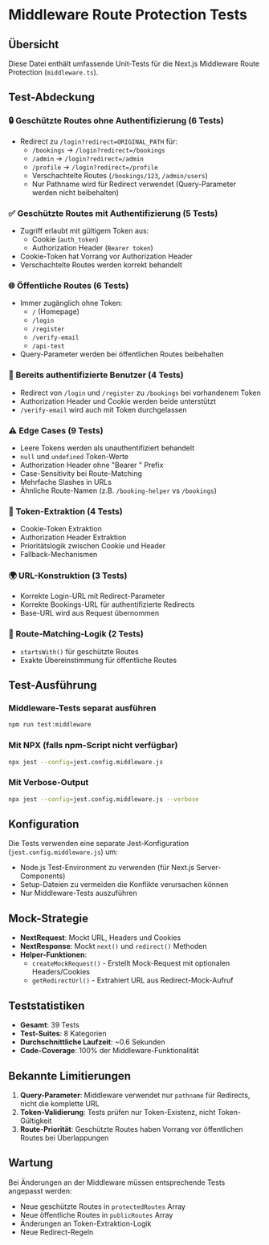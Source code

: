 # Middleware Route Protection Tests

## Übersicht

Diese Datei enthält umfassende Unit-Tests für die Next.js Middleware Route Protection (`middleware.ts`).

## Test-Abdeckung

### 🔒 Geschützte Routes ohne Authentifizierung (6 Tests)
- Redirect zu `/login?redirect=ORIGINAL_PATH` für:
  - `/bookings` → `/login?redirect=/bookings`
  - `/admin` → `/login?redirect=/admin`  
  - `/profile` → `/login?redirect=/profile`
  - Verschachtelte Routes (`/bookings/123`, `/admin/users`)
  - Nur Pathname wird für Redirect verwendet (Query-Parameter werden nicht beibehalten)

### ✅ Geschützte Routes mit Authentifizierung (5 Tests)
- Zugriff erlaubt mit gültigem Token aus:
  - Cookie (`auth_token`)
  - Authorization Header (`Bearer token`)
- Cookie-Token hat Vorrang vor Authorization Header
- Verschachtelte Routes werden korrekt behandelt

### 🌐 Öffentliche Routes (6 Tests)
- Immer zugänglich ohne Token:
  - `/` (Homepage)
  - `/login`
  - `/register`
  - `/verify-email`
  - `/api-test`
- Query-Parameter werden bei öffentlichen Routes beibehalten

### 🔄 Bereits authentifizierte Benutzer (4 Tests)
- Redirect von `/login` und `/register` zu `/bookings` bei vorhandenem Token
- Authorization Header und Cookie werden beide unterstützt
- `/verify-email` wird auch mit Token durchgelassen

### ⚠️ Edge Cases (9 Tests)
- Leere Tokens werden als unauthentifiziert behandelt
- `null` und `undefined` Token-Werte
- Authorization Header ohne "Bearer " Prefix
- Case-Sensitivity bei Route-Matching
- Mehrfache Slashes in URLs
- Ähnliche Route-Namen (z.B. `/booking-helper` vs `/bookings`)

### 🔧 Token-Extraktion (4 Tests)
- Cookie-Token Extraktion
- Authorization Header Extraktion
- Prioritätslogik zwischen Cookie und Header
- Fallback-Mechanismen

### 🌍 URL-Konstruktion (3 Tests)
- Korrekte Login-URL mit Redirect-Parameter
- Korrekte Bookings-URL für authentifizierte Redirects
- Base-URL wird aus Request übernommen

### 📍 Route-Matching-Logik (2 Tests)
- `startsWith()` für geschützte Routes
- Exakte Übereinstimmung für öffentliche Routes

## Test-Ausführung

### Middleware-Tests separat ausführen
```bash
npm run test:middleware
```

### Mit NPX (falls npm-Script nicht verfügbar)
```bash
npx jest --config=jest.config.middleware.js
```

### Mit Verbose-Output
```bash
npx jest --config=jest.config.middleware.js --verbose
```

## Konfiguration

Die Tests verwenden eine separate Jest-Konfiguration (`jest.config.middleware.js`) um:
- Node.js Test-Environment zu verwenden (für Next.js Server-Components)
- Setup-Dateien zu vermeiden die Konflikte verursachen können
- Nur Middleware-Tests auszuführen

## Mock-Strategie

- **NextRequest**: Mockt URL, Headers und Cookies
- **NextResponse**: Mockt `next()` und `redirect()` Methoden
- **Helper-Funktionen**: 
  - `createMockRequest()` - Erstellt Mock-Request mit optionalen Headers/Cookies
  - `getRedirectUrl()` - Extrahiert URL aus Redirect-Mock-Aufruf

## Teststatistiken

- **Gesamt**: 39 Tests
- **Test-Suites**: 8 Kategorien
- **Durchschnittliche Laufzeit**: ~0.6 Sekunden
- **Code-Coverage**: 100% der Middleware-Funktionalität

## Bekannte Limitierungen

1. **Query-Parameter**: Middleware verwendet nur `pathname` für Redirects, nicht die komplette URL
2. **Token-Validierung**: Tests prüfen nur Token-Existenz, nicht Token-Gültigkeit
3. **Route-Priorität**: Geschützte Routes haben Vorrang vor öffentlichen Routes bei Überlappungen

## Wartung

Bei Änderungen an der Middleware müssen entsprechende Tests angepasst werden:
- Neue geschützte Routes in `protectedRoutes` Array
- Neue öffentliche Routes in `publicRoutes` Array  
- Änderungen an Token-Extraktion-Logik
- Neue Redirect-Regeln